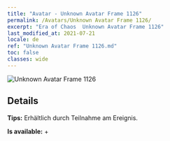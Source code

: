 ```yaml
---
title: "Avatar - Unknown Avatar Frame 1126"
permalink: /Avatars/Unknown Avatar Frame 1126/
excerpt: "Era of Chaos  Unknown Avatar Frame 1126"
last_modified_at: 2021-07-21
locale: de
ref: "Unknown Avatar Frame 1126.md"
toc: false
classes: wide
---
```

 ![Unknown Avatar Frame 1126](/images/a/avatarFrame_126.png)

## Details

 **Tips:** Erhältlich durch Teilnahme am Ereignis. 

 **Is available:**  + 

